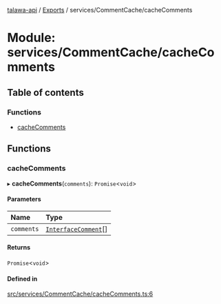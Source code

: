 [talawa-api](../README.md) / [Exports](../modules.md) / services/CommentCache/cacheComments

# Module: services/CommentCache/cacheComments

## Table of contents

### Functions

- [cacheComments](services_CommentCache_cacheComments.md#cachecomments)

## Functions

### cacheComments

▸ **cacheComments**(`comments`): `Promise`\<`void`\>

#### Parameters

| Name | Type |
| :------ | :------ |
| `comments` | [`InterfaceComment`](../interfaces/models_Comment.InterfaceComment.md)[] |

#### Returns

`Promise`\<`void`\>

#### Defined in

[src/services/CommentCache/cacheComments.ts:6](https://github.com/PalisadoesFoundation/talawa-api/blob/1bb35e9/src/services/CommentCache/cacheComments.ts#L6)
